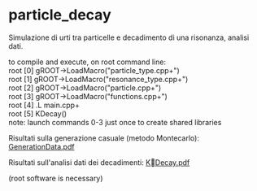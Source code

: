 # particle_decay
Simulazione di urti tra particelle e decadimento di una risonanza, analisi dati.

to compile and execute, on root command line:  
root [0] gROOT->LoadMacro("particle_type.cpp+")  
root [1] gROOT->LoadMacro("resonance_type.cpp+")  
root [2] gROOT->LoadMacro("particle.cpp+")  
root [3] gROOT->LoadMacro("functions.cpp+")  
root [4] .L main.cpp+  
root [5] KDecay()  
note: launch commands 0-3 just once to create shared libraries  

Risultati sulla generazione casuale (metodo Montecarlo):
[GenerationData.pdf](https://github.com/splensplenis/particle_decay/files/10714216/GenerationData.pdf)

Risultati sull'analisi dati dei decadimenti:
[KDecay.pdf](https://github.com/splensplenis/particle_decay/files/10714218/K.Decay.pdf)

(root software is necessary)
